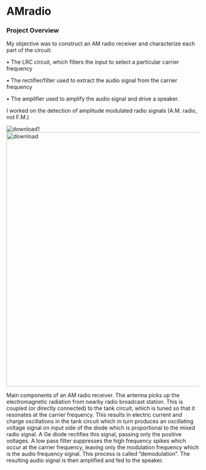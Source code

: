 # AMradio



### Project Overview
My objective was to construct an AM radio receiver and characterize each part of the circuit:

• The LRC circuit, which filters the input to select a particular carrier frequency

• The rectifier/filter used to extract the audio signal from the carrier frequency

• The amplifier used to amplify the audio signal and drive a speaker.

I worked on the detection of amplitude modulated radio signals (A.M. radio, not F.M.)

![download1](https://github.com/suhaylp/AMradio/assets/71238928/b15ac8d2-4a82-4e6e-8d61-38b283d1dbdc)
<img width="664" alt="download" src="https://github.com/suhaylp/AMradio/assets/71238928/f4430e0f-f85c-4976-99e7-95c162ac1cbe">

Main components of an AM radio receiver. The antenna picks up the electromagnetic radiation from nearby radio broadcast station. This is coupled (or directly connected) to the tank circuit, which is tuned so that it resonates at the carrier frequency. This results in electric current and charge oscillations in the tank circuit which in turn produces an oscillating voltage signal on input side of the diode which is proportional to the mixed radio signal. A Ge diode rectifies this signal, passing only the positive voltages. A low pass filter suppresses the high frequency spikes which occur at the carrier frequency, leaving only the modulation frequency which is the audio frequency signal. This process is called ”demodulation”. The resulting audio signal is then amplified and fed to the speaker.
